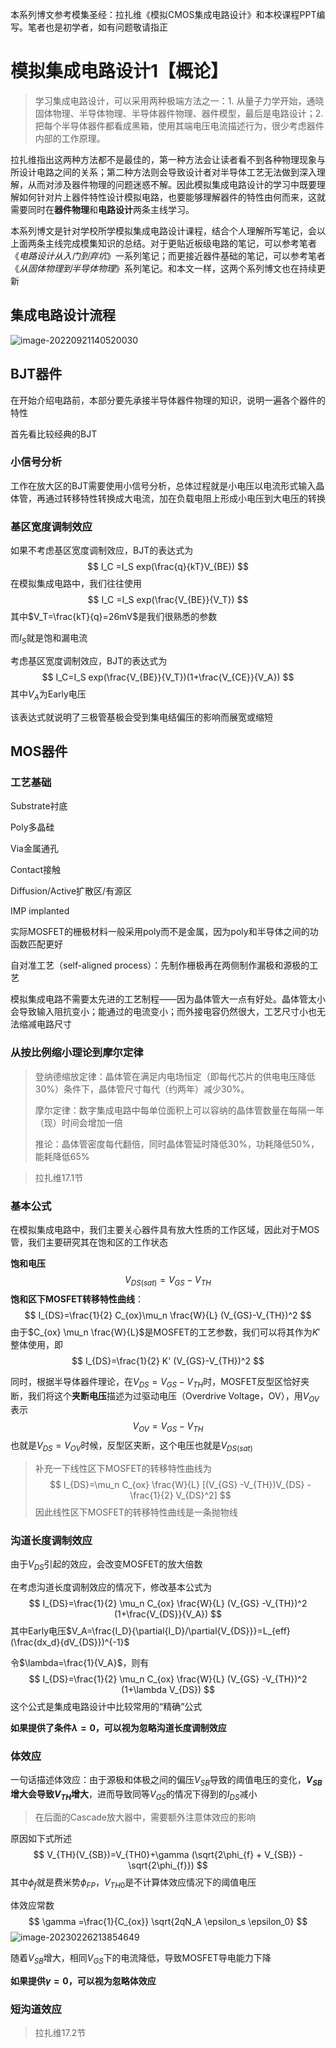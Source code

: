 本系列博文参考模集圣经：拉扎维《模拟CMOS集成电路设计》和本校课程PPT编写。笔者也是初学者，如有问题敬请指正

# 模拟集成电路设计1【概论】

> 学习集成电路设计，可以采用两种极端方法之一：1. 从量子力学开始，通晓固体物理、半导体物理、半导体器件物理、器件模型，最后是电路设计；2. 把每个半导体器件都看成黑箱，使用其端电压电流描述行为，很少考虑器件内部的工作原理。

拉扎维指出这两种方法都不是最佳的，第一种方法会让读者看不到各种物理现象与所设计电路之间的关系；第二种方法则会导致设计者对半导体工艺无法做到深入理解，从而对涉及器件物理的问题迷惑不解。因此模拟集成电路设计的学习中既要理解如何针对片上器件特性设计模拟电路，也要能够理解器件的特性由何而来，这就需要同时在**器件物理**和**电路设计**两条主线学习。

本系列博文是针对学校所学模拟集成电路设计课程，结合个人理解所写笔记，会以上面两条主线完成模集知识的总结。对于更贴近板级电路的笔记，可以参考笔者《*电路设计从入门到弃坑*》一系列笔记；而更接近器件基础的笔记，可以参考笔者《*从固体物理到半导体物理*》系列笔记。和本文一样，这两个系列博文也在持续更新

## 集成电路设计流程

![image-20220921140520030](模拟集成电路设计1【概论】.assets/image-20220921140520030.png)

## BJT器件

在开始介绍电路前，本部分要先承接半导体器件物理的知识，说明一遍各个器件的特性

首先看比较经典的BJT

### 小信号分析

工作在放大区的BJT需要使用小信号分析，总体过程就是小电压以电流形式输入晶体管，再通过转移特性转换成大电流，加在负载电阻上形成小电压到大电压的转换

### 基区宽度调制效应

如果不考虑基区宽度调制效应，BJT的表达式为
$$
I_C =I_S exp(\frac{q}{kT}V_{BE})
$$
在模拟集成电路中，我们往往使用
$$
I_C =I_S exp(\frac{V_{BE}}{V_T})
$$
其中$V_T=\frac{kT}{q}=26mV$是我们很熟悉的参数

而$I_S$就是饱和漏电流

考虑基区宽度调制效应，BJT的表达式为
$$
I_C=I_S exp(\frac{V_{BE}}{V_T})(1+\frac{V_{CE}}{V_A})
$$
其中$V_A$为Early电压

该表达式就说明了三极管基极会受到集电结偏压的影响而展宽或缩短

## MOS器件





### 工艺基础



Substrate衬底

Poly多晶硅

Via金属通孔

Contact接触

Diffusion/Active扩散区/有源区

IMP implanted

实际MOSFET的栅极材料一般采用poly而不是金属，因为poly和半导体之间的功函数匹配更好

自对准工艺（self-aligned process）：先制作栅极再在两侧制作漏极和源极的工艺



模拟集成电路不需要太先进的工艺制程——因为晶体管大一点有好处。晶体管太小会导致输入阻抗变小；能通过的电流变小；而外接电容仍然很大，工艺尺寸小也无法缩减电路尺寸





### 从按比例缩小理论到摩尔定律



> 登纳德缩放定律：晶体管在满足内电场恒定（即每代芯片的供电电压降低30%）条件下，晶体管尺寸每代（约两年）减少30%。
>
> 摩尔定律：数字集成电路中每单位面积上可以容纳的晶体管数量在每隔一年（现）时间会增加一倍
>
> 推论：晶体管密度每代翻倍，同时晶体管延时降低30%，功耗降低50%，能耗降低65%



> 拉扎维17.1节



### 基本公式

在模拟集成电路中，我们主要关心器件具有放大性质的工作区域，因此对于MOS管，我们主要研究其在饱和区的工作状态

**饱和电压**
$$
V_{DS(sat)}=V_{GS}-V_{TH}
$$
**饱和区下MOSFET转移特性曲线**：
$$
I_{DS}=\frac{1}{2} C_{ox}\mu_n \frac{W}{L} (V_{GS}-V_{TH})^2
$$
由于$C_{ox} \mu_n \frac{W}{L}$是MOSFET的工艺参数，我们可以将其作为$K'$整体使用，即
$$
I_{DS}=\frac{1}{2} K' (V_{GS}-V_{TH})^2
$$

同时，根据半导体器件理论，在$V_{DS}=V_{GS}-V_{TH}$时，MOSFET反型区恰好夹断，我们将这个**夹断电压**描述为过驱动电压（Overdrive Voltage，OV），用$V_{OV}$表示
$$
V_{OV}=V_{GS}-V_{TH}
$$
也就是$V_{DS}=V_{OV}$时候，反型区夹断，这个电压也就是$V_{DS(sat)}$

> 补充一下线性区下MOSFET的转移特性曲线为
> $$
> I_{DS}=\mu_n C_{ox} \frac{W}{L} [(V_{GS} -V_{TH})V_{DS} -\frac{1}{2} V_{DS}^2]
> $$
> 因此线性区下MOSFET的转移特性曲线是一条抛物线

### 沟道长度调制效应

由于$V_{DS}$引起的效应，会改变MOSFET的放大倍数

在考虑沟道长度调制效应的情况下，修改基本公式为
$$
I_{DS}=\frac{1}{2} \mu_n C_{ox} \frac{W}{L} (V_{GS} -V_{TH})^2 (1+\frac{V_{DS}}{V_A})
$$
其中Early电压$V_A=\frac{I_D}{\partial{I_D}/\partial{V_{DS}}}=L_{eff} (\frac{dx_d}{dV_{DS}})^{-1}$

令$\lambda=\frac{1}{V_A}$，则有
$$
I_{DS}=\frac{1}{2} \mu_n C_{ox} \frac{W}{L} (V_{GS} -V_{TH})^2 (1+\lambda V_{DS})
$$
这个公式是集成电路设计中比较常用的“精确”公式

**如果提供了条件$\lambda=0$，可以视为忽略沟道长度调制效应**

### 体效应

一句话描述体效应：由于源极和体极之间的偏压$V_{SB}$导致的阈值电压的变化，**$V_{SB}$增大会导致$V_{TH}$增大**，进而导致同等$V_{GS}$的情况下得到的$I_{DS}$减小

> 在后面的Cascade放大器中，需要额外注意体效应的影响

原因如下式所述
$$
V_{TH}(V_{SB})=V_{TH0}+\gamma (\sqrt{2\phi_{f} + V_{SB}} -\sqrt{2\phi_{f}})
$$
其中$\phi_f$就是费米势$\phi_{FP}$，$V_{TH0}$是不计算体效应情况下的阈值电压

体效应常数
$$
\gamma =\frac{1}{C_{ox}} \sqrt{2qN_A \epsilon_s \epsilon_0}
$$
![image-20230226213854649](模拟集成电路设计1【概论】.assets/image-20230226213854649.png)

随着$V_{SB}$增大，相同$V_{GS}$下的电流降低，导致MOSFET导电能力下降

**如果提供$\gamma = 0$，可以视为忽略体效应**

### 短沟道效应

> 拉扎维17.2节
